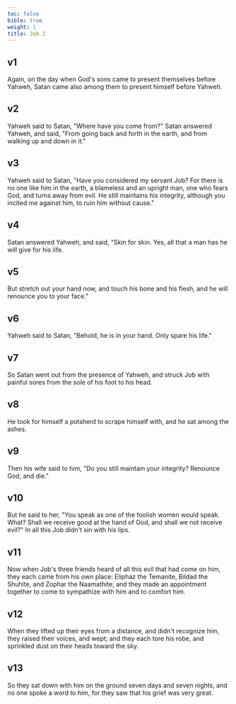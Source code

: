 ```yaml
---
toc: false
bible: true
weight: 1
title: Job 2
---
```




## v1 
Again, on the day when God's sons came to present themselves before Yahweh, Satan came also among them to present himself before Yahweh. 

## v2 
Yahweh said to Satan, "Where have you come from?" Satan answered Yahweh, and said, "From going back and forth in the earth, and from walking up and down in it." 

## v3 
Yahweh said to Satan, "Have you considered my servant Job? For there is no one like him in the earth, a blameless and an upright man, one who fears God, and turns away from evil. He still maintains his integrity, although you incited me against him, to ruin him without cause." 

## v4 
Satan answered Yahweh, and said, "Skin for skin. Yes, all that a man has he will give for his life. 

## v5 
But stretch out your hand now, and touch his bone and his flesh, and he will renounce you to your face." 

## v6 
Yahweh said to Satan, "Behold, he is in your hand. Only spare his life." 

## v7 
So Satan went out from the presence of Yahweh, and struck Job with painful sores from the sole of his foot to his head. 

## v8 
He took for himself a potsherd to scrape himself with, and he sat among the ashes. 

## v9 
Then his wife said to him, "Do you still maintain your integrity? Renounce God, and die." 

## v10 
But he said to her, "You speak as one of the foolish women would speak. What? Shall we receive good at the hand of God, and shall we not receive evil?" In all this Job didn't sin with his lips. 

## v11 
Now when Job's three friends heard of all this evil that had come on him, they each came from his own place: Eliphaz the Temanite, Bildad the Shuhite, and Zophar the Naamathite; and they made an appointment together to come to sympathize with him and to comfort him. 

## v12 
When they lifted up their eyes from a distance, and didn't recognize him, they raised their voices, and wept; and they each tore his robe, and sprinkled dust on their heads toward the sky. 

## v13 
So they sat down with him on the ground seven days and seven nights, and no one spoke a word to him, for they saw that his grief was very great.
